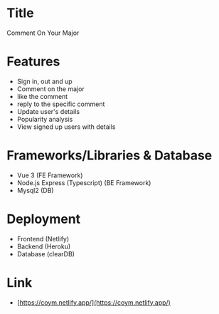 # Title
Comment On Your Major

# Features
- Sign in, out and up
- Comment on the major
- like the comment
- reply to the specific comment
- Update user's details
- Popularity analysis
- View signed up users with details

# Frameworks/Libraries & Database
- Vue 3 (FE Framework)
- Node.js Express (Typescript) (BE Framework)
- Mysql2 (DB)

# Deployment
- Frontend (Netlify)
- Backend (Heroku)
- Database (clearDB)

# Link
- [https://coym.netlify.app/](https://coym.netlify.app/)